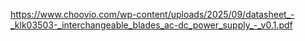 https://www.choovio.com/wp-content/uploads/2025/09/datasheet_-_klk03503-_interchangeable_blades_ac-dc_power_supply_-_v0.1.pdf
